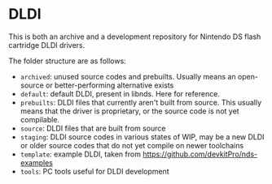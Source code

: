 # DLDI

This is both an archive and a development repository for Nintendo DS flash cartridge DLDI drivers.

The folder structure are as follows:

- `archived`: unused source codes and prebuilts. Usually means an open-source or better-performing alternative exists
- `default`: default DLDI, present in libnds. Here for reference.
- `prebuilts`: DLDI files that currently aren't built from source. This usually means that the driver is proprietary, or the source code is not yet compilable.
- `source`: DLDI files that are built from source
- `staging`: DLDI source codes in various states of WIP, may be a new DLDI or older source codes that do not yet compile on newer toolchains
- `template`: example DLDI, taken from https://github.com/devkitPro/nds-examples
- `tools`: PC tools useful for DLDI development
